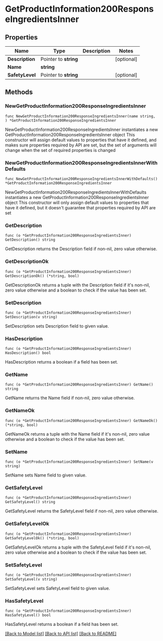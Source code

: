 # GetProductInformation200ResponseIngredientsInner

## Properties

Name | Type | Description | Notes
------------ | ------------- | ------------- | -------------
**Description** | Pointer to **string** |  | [optional] 
**Name** | **string** |  | 
**SafetyLevel** | Pointer to **string** |  | [optional] 

## Methods

### NewGetProductInformation200ResponseIngredientsInner

`func NewGetProductInformation200ResponseIngredientsInner(name string, ) *GetProductInformation200ResponseIngredientsInner`

NewGetProductInformation200ResponseIngredientsInner instantiates a new GetProductInformation200ResponseIngredientsInner object
This constructor will assign default values to properties that have it defined,
and makes sure properties required by API are set, but the set of arguments
will change when the set of required properties is changed

### NewGetProductInformation200ResponseIngredientsInnerWithDefaults

`func NewGetProductInformation200ResponseIngredientsInnerWithDefaults() *GetProductInformation200ResponseIngredientsInner`

NewGetProductInformation200ResponseIngredientsInnerWithDefaults instantiates a new GetProductInformation200ResponseIngredientsInner object
This constructor will only assign default values to properties that have it defined,
but it doesn't guarantee that properties required by API are set

### GetDescription

`func (o *GetProductInformation200ResponseIngredientsInner) GetDescription() string`

GetDescription returns the Description field if non-nil, zero value otherwise.

### GetDescriptionOk

`func (o *GetProductInformation200ResponseIngredientsInner) GetDescriptionOk() (*string, bool)`

GetDescriptionOk returns a tuple with the Description field if it's non-nil, zero value otherwise
and a boolean to check if the value has been set.

### SetDescription

`func (o *GetProductInformation200ResponseIngredientsInner) SetDescription(v string)`

SetDescription sets Description field to given value.

### HasDescription

`func (o *GetProductInformation200ResponseIngredientsInner) HasDescription() bool`

HasDescription returns a boolean if a field has been set.

### GetName

`func (o *GetProductInformation200ResponseIngredientsInner) GetName() string`

GetName returns the Name field if non-nil, zero value otherwise.

### GetNameOk

`func (o *GetProductInformation200ResponseIngredientsInner) GetNameOk() (*string, bool)`

GetNameOk returns a tuple with the Name field if it's non-nil, zero value otherwise
and a boolean to check if the value has been set.

### SetName

`func (o *GetProductInformation200ResponseIngredientsInner) SetName(v string)`

SetName sets Name field to given value.


### GetSafetyLevel

`func (o *GetProductInformation200ResponseIngredientsInner) GetSafetyLevel() string`

GetSafetyLevel returns the SafetyLevel field if non-nil, zero value otherwise.

### GetSafetyLevelOk

`func (o *GetProductInformation200ResponseIngredientsInner) GetSafetyLevelOk() (*string, bool)`

GetSafetyLevelOk returns a tuple with the SafetyLevel field if it's non-nil, zero value otherwise
and a boolean to check if the value has been set.

### SetSafetyLevel

`func (o *GetProductInformation200ResponseIngredientsInner) SetSafetyLevel(v string)`

SetSafetyLevel sets SafetyLevel field to given value.

### HasSafetyLevel

`func (o *GetProductInformation200ResponseIngredientsInner) HasSafetyLevel() bool`

HasSafetyLevel returns a boolean if a field has been set.


[[Back to Model list]](../README.md#documentation-for-models) [[Back to API list]](../README.md#documentation-for-api-endpoints) [[Back to README]](../README.md)


